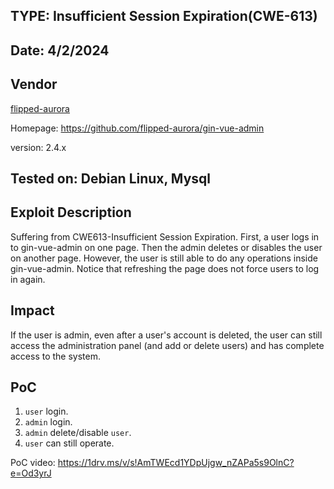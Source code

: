 ## TYPE: Insufficient Session Expiration(CWE-613)

## Date: 4/2/2024
## Vendor
[flipped-aurora](https://github.com/flipped-aurora)

Homepage: https://github.com/flipped-aurora/gin-vue-admin

version: 2.4.x

## Tested on: Debian Linux, Mysql

## Exploit Description
Suffering from CWE613-Insufficient Session Expiration. 
First, a user logs in to gin-vue-admin on one page. Then the admin deletes or disables the user on another page. However, the user is still able to do any operations inside gin-vue-admin. Notice that refreshing the page does not force users to log in again.

## Impact
If the user is admin, even after a user's account is deleted, the user can still access the administration panel (and add or delete users) and has complete access to the system.

## PoC
1. `user` login.
2. `admin` login.
3. `admin` delete/disable `user`.
4. `user` can still operate.

PoC video: https://1drv.ms/v/s!AmTWEcd1YDpUjgw_nZAPa5s9OlnC?e=Od3yrJ
